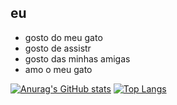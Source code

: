 ## eu
- gosto do meu gato
- gosto de assistr
- gosto das minhas amigas
- amo o meu gato

[![Anurag's GitHub stats](https://github-readme-stats.vercel.app/api?username=anaclararbcs)](https://github.com/anuraghazra/github-readme-stats)
[![Top Langs](https://github-readme-stats.vercel.app/api/top-langs/?username=anaclararbcs)](https://github.com/anuraghazra/github-readme-stats)

